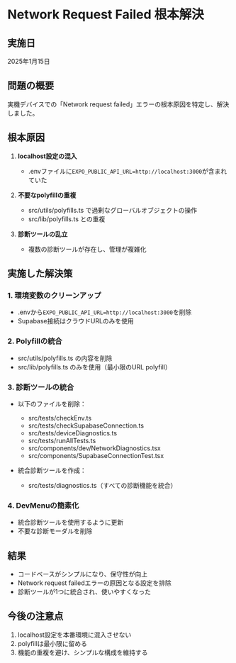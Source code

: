 # Network Request Failed 根本解決

## 実施日
2025年1月15日

## 問題の概要
実機デバイスでの「Network request failed」エラーの根本原因を特定し、解決しました。

## 根本原因
1. **localhost設定の混入**
   - .envファイルに`EXPO_PUBLIC_API_URL=http://localhost:3000`が含まれていた
   
2. **不要なpolyfillの重複**
   - src/utils/polyfills.ts で過剰なグローバルオブジェクトの操作
   - src/lib/polyfills.ts との重複
   
3. **診断ツールの乱立**
   - 複数の診断ツールが存在し、管理が複雑化

## 実施した解決策

### 1. 環境変数のクリーンアップ
- .envから`EXPO_PUBLIC_API_URL=http://localhost:3000`を削除
- Supabase接続はクラウドURLのみを使用

### 2. Polyfillの統合
- src/utils/polyfills.ts の内容を削除
- src/lib/polyfills.ts のみを使用（最小限のURL polyfill）

### 3. 診断ツールの統合
- 以下のファイルを削除：
  - src/tests/checkEnv.ts
  - src/tests/checkSupabaseConnection.ts
  - src/tests/deviceDiagnostics.ts
  - src/tests/runAllTests.ts
  - src/components/dev/NetworkDiagnostics.tsx
  - src/components/SupabaseConnectionTest.tsx

- 統合診断ツールを作成：
  - src/tests/diagnostics.ts（すべての診断機能を統合）

### 4. DevMenuの簡素化
- 統合診断ツールを使用するように更新
- 不要な診断モーダルを削除

## 結果
- コードベースがシンプルになり、保守性が向上
- Network request failedエラーの原因となる設定を排除
- 診断ツールが1つに統合され、使いやすくなった

## 今後の注意点
1. localhost設定を本番環境に混入させない
2. polyfillは最小限に留める
3. 機能の重複を避け、シンプルな構成を維持する
